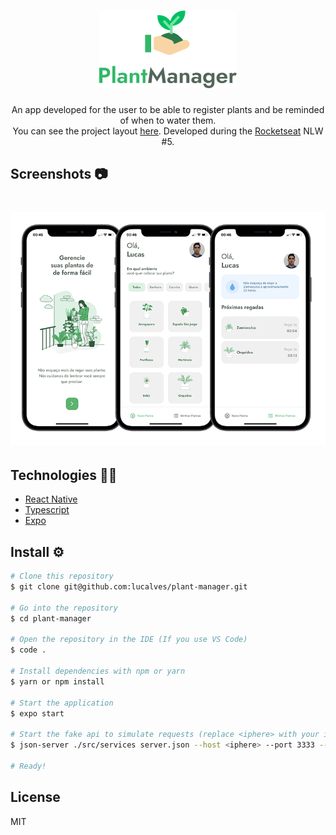 <h1 align="center">
  <img alt="Plant Manager" title="Plant Manager" src=".github/logo.png" />
</h1>

<p align="center">An app developed for the user to be able to register plants and be reminded of when to water them.<br/>You can see the project layout <a href="https://www.figma.com/file/IhQRtrOZdu3TrvkPYREzOy/PlantManager/duplicate">here</a>. Developed during the <a href="http://www.rocketseat.com.br/">Rocketseat</a> NLW #5.</p>

## Screenshots 📷

<h1 align="center">
  <img alt="Mobile Mockups" title="Mobile Mockupsr" src=".github/mobile-mockups.png" />
</h1>

## Technologies 👨‍💻

- [React Native](https://reactnative.dev/)
- [Typescript](https://www.typescriptlang.org/)
- [Expo](https://expo.io/)

## Install ⚙️

```bash
# Clone this repository
$ git clone git@github.com:lucalves/plant-manager.git

# Go into the repository
$ cd plant-manager

# Open the repository in the IDE (If you use VS Code)
$ code .

# Install dependencies with npm or yarn
$ yarn or npm install

# Start the application
$ expo start

# Start the fake api to simulate requests (replace <iphere> with your ip local address)
$ json-server ./src/services server.json --host <iphere> --port 3333 --delay 700

# Ready!
```

## License

MIT
